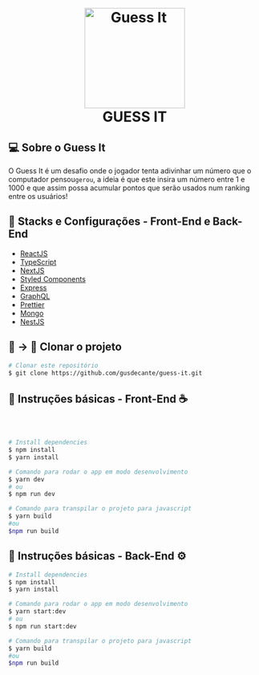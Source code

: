 <h1 align="center">
  <br>
  <img src="https://cdn.pixabay.com/photo/2021/03/29/03/39/03-39-20-437_960_720.png" alt="Guess It" width="200">
  <br>
  GUESS IT
  <br>
</h1>

## 💻 Sobre o Guess It

O Guess It é um desafio onde o jogador tenta adivinhar um número que o computador pensou`gerou`,
a ideia é que este insira um número entre 1 e 1000 e que assim possa acumular pontos que serão usados num ranking entre os usuários!

## 🧪 Stacks e Configurações - Front-End e Back-End

- [ReactJS](https://reactjs.org/)
- [TypeScript](https://www.typescriptlang.org/)
- [NextJS](https://nextjs.org/)
- [Styled Components](https://styled-components.com/)
- [Express](https://expressjs.com/)
- [GraphQL](https://graphql.org/)
- [Prettier](https://prettier.io/)
- [Mongo](https://docs.mongodb.com/)
- [NestJS](https://docs.nestjs.com/)

## 🐑 -> 🐑 Clonar o projeto

```bash
# Clonar este repositório
$ git clone https://github.com/gusdecante/guess-it.git
```

## 🚀 Instruções básicas - Front-End ☕

```bash



# Install dependencies
$ npm install
$ yarn install

# Comando para rodar o app em modo desenvolvimento
$ yarn dev
# ou
$ npm run dev

# Comando para transpilar o projeto para javascript
$ yarn build
#ou
$npm run build

```

## 🚀 Instruções básicas - Back-End ⚙️

```bash
# Install dependencies
$ npm install
$ yarn install

# Comando para rodar o app em modo desenvolvimento
$ yarn start:dev
# ou
$ npm run start:dev

# Comando para transpilar o projeto para javascript
$ yarn build
#ou
$npm run build

```
